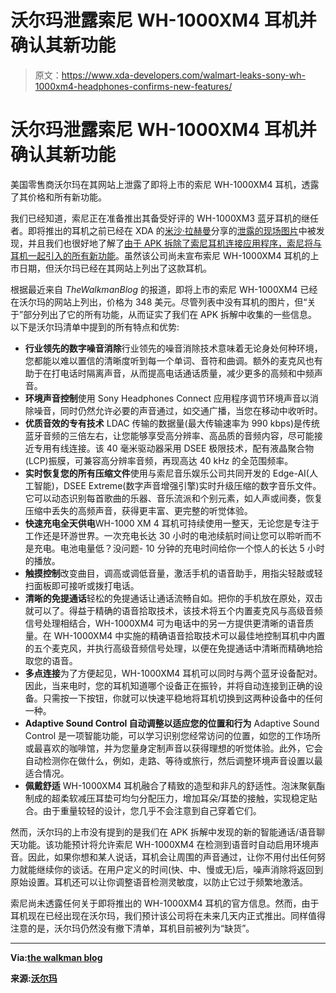 # 沃尔玛泄露索尼 WH-1000XM4 耳机并确认其新功能

> 原文：<https://www.xda-developers.com/walmart-leaks-sony-wh-1000xm4-headphones-confirms-new-features/>

# 沃尔玛泄露索尼 WH-1000XM4 耳机并确认其新功能

美国零售商沃尔玛在其网站上泄露了即将上市的索尼 WH-1000XM4 耳机，透露了其价格和所有新功能。

我们已经知道，索尼正在准备推出其备受好评的 WH-1000XM3 蓝牙耳机的继任者。即将推出的耳机之前已经在 XDA 的[米沙·拉赫曼](https://www.xda-developers.com/author/mishaalrahman/)分享的[泄露的现场图片](https://twitter.com/MishaalRahman/status/1235722750213398528?ref_src=twsrc%5Etfw%7Ctwcamp%5Etweetembed%7Ctwterm%5E1235722750213398528&ref_url=https%3A%2F%2Fwww.xda-developers.com%2Fsony-wh-1000xm4-mutiple-bluetooth-devices-auto-ambient-mode%2F)中被发现，并且我们也很好地了解了[由于 APK 拆除了索尼耳机连接应用程序，索尼将与耳机一起引入的所有新功能](https://www.xda-developers.com/sony-wh-1000xm4-mutiple-bluetooth-devices-auto-ambient-mode/)。虽然该公司尚未宣布索尼 WH-1000XM4 耳机的上市日期，但沃尔玛已经在其网站上列出了这款耳机。

根据最近来自 *TheWalkmanBlog* 的报道，即将上市的索尼 WH-1000XM4 已经在沃尔玛的网站上列出，价格为 348 美元。尽管列表中没有耳机的图片，但“关于”部分列出了它的所有功能，从而证实了我们在 APK 拆解中收集的一些信息。以下是沃尔玛清单中提到的所有特点和优势:

*   **行业领先的数字噪音消除**行业领先的噪音消除技术意味着无论身处何种环境，您都能以难以置信的清晰度听到每一个单词、音符和曲调。额外的麦克风也有助于在打电话时隔离声音，从而提高电话通话质量，减少更多的高频和中频声音。
*   **环境声音控制**使用 Sony Headphones Connect 应用程序调节环境声音以消除噪音，同时仍然允许必要的声音通过，如交通广播，当您在移动中收听时。
*   **优质音效的专有技术** LDAC 传输的数据量(最大传输速率为 990 kbps)是传统蓝牙音频的三倍左右，让您能够享受高分辨率、高品质的音频内容，尽可能接近专用有线连接。该 40 毫米驱动器采用 DSEE 极限技术，配有液晶聚合物(LCP)振膜，可兼容高分辨率音频，再现高达 40 kHz 的全范围频率。
*   **实时恢复您的所有压缩文件**使用与索尼音乐娱乐公司共同开发的 Edge-AI(人工智能)，DSEE Extreme(数字声音增强引擎)实时升级压缩的数字音乐文件。它可以动态识别每首歌曲的乐器、音乐流派和个别元素，如人声或间奏，恢复压缩中丢失的高频声音，获得更丰富、更完整的听觉体验。
*   **快速充电全天供电**WH-1000 XM 4 耳机可持续使用一整天，无论您是专注于工作还是环游世界。一次充电长达 30 小时的电池续航时间让您可以聆听而不是充电。电池电量低？没问题- 10 分钟的充电时间给你一个惊人的长达 5 小时的播放。
*   **触摸控制**改变曲目，调高或调低音量，激活手机的语音助手，用指尖轻敲或轻扫面板即可接听或拨打电话。
*   **清晰的免提通话**轻松的免提通话让通话流畅自如。把你的手机放在原处，双击就可以了。得益于精确的语音拾取技术，该技术将五个内置麦克风与高级音频信号处理相结合，WH-1000XM4 可为电话中的另一方提供更清晰的语音质量。在 WH-1000XM4 中实施的精确语音拾取技术可以最佳地控制耳机中内置的五个麦克风，并执行高级音频信号处理，以便在免提通话中清晰而精确地拾取您的语音。
*   **多点连接**为了方便起见，WH-1000XM4 耳机可以同时与两个蓝牙设备配对。因此，当来电时，您的耳机知道哪个设备正在振铃，并将自动连接到正确的设备。只需按一下按钮，你就可以快速平稳地将耳机切换到这两种设备中的任何一种。
*   **Adaptive Sound Control 自动调整以适应您的位置和行为** Adaptive Sound Control 是一项智能功能，可以学习识别您经常访问的位置，如您的工作场所或最喜欢的咖啡馆，并为您量身定制声音以获得理想的听觉体验。此外，它会自动检测你在做什么，例如，走路、等待或旅行，然后调整环境声音设置以最适合情况。
*   **佩戴舒适** WH-1000XM4 耳机融合了精致的造型和非凡的舒适性。泡沫聚氨酯制成的超柔软减压耳垫可均匀分配压力，增加耳朵/耳垫的接触，实现稳定贴合。由于重量较轻的设计，您几乎不会注意到自己穿着它们。

然而，沃尔玛的上市没有提到的是我们在 APK 拆解中发现的新的智能通话/语音聊天功能。该功能预计将允许索尼 WH-1000XM4 在检测到语音时自动启用环境声音。因此，如果你想和某人说话，耳机会让周围的声音通过，让你不用付出任何努力就能继续你的谈话。在用户定义的时间(快、中、慢或无)后，噪声消除将返回到原始设置。耳机还可以让你调整语音检测灵敏度，以防止它过于频繁地激活。

索尼尚未透露任何关于即将推出的 WH-1000XM4 耳机的官方信息。然而，由于耳机现在已经出现在沃尔玛，我们预计该公司将在未来几天内正式推出。同样值得注意的是，沃尔玛仍然没有撤下清单，耳机目前被列为“缺货”。

* * *

**Via:[the walkman blog](https://thewalkmanblog.blogspot.com/2020/06/sony-wh-1000xm4-shows-up-on-walmart.html)**

**来源:[沃尔玛](https://www.walmart.com/ip/Sony-Wh1000xm4-Headphones/310157752)**